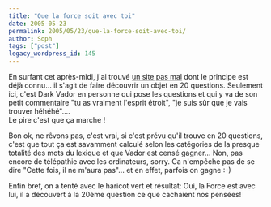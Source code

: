 ```yaml
---
title: "Que la force soit avec toi"
date: 2005-05-23
permalink: 2005/05/23/que-la-force-soit-avec-toi/
author: Soph
tags: ["post"]
legacy_wordpress_id: 145
---
```


En surfant cet après-midi, j'ai trouvé <a href="http://sithsense.com/flash.htm" hreflang="en">un site pas mal</a> dont le principe est déjà connu... il s'agit de faire découvrir un objet en 20 questions. Seulement ici, c'est Dark Vador en personne qui pose les questions et qui y va de son petit commentaire "tu as vraiment l'esprit étroit", "je suis sûr que je vais trouver héhéhé".... <br />
Le pire c'est que ça marche&nbsp;!

Bon ok, ne rêvons pas, c'est vrai, si c'est prévu qu'il trouve en 20 questions, c'est que tout ça est savamment calculé selon les catégories de la presque totalité des mots du lexique et que Vador est censé gagner... Non, pas encore de télépathie avec les ordinateurs, sorry. Ca n'empêche pas de se dire "Cette fois, il ne m'aura pas"... et en effet, parfois on gagne :-)

<!-- excerpt -->

Enfin bref, on a tenté avec le haricot vert et résultat: Oui, la Force est avec lui, il a découvert à la 20ème question ce que cachaient nos pensées!
